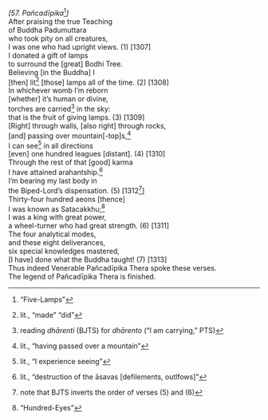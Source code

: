 *\[57. Pañcadīpika*[^1]*\]*  
After praising the true Teaching  
of Buddha Padumuttara  
who took pity on all creatures,  
I was one who had upright views. (1) \[1307\]  
I donated a gift of lamps  
to surround the \[great\] Bodhi Tree.  
Believing \[in the Buddha\] I  
\[then\] lit[^2] \[those\] lamps all of the time. (2) \[1308\]  
In whichever womb I’m reborn  
\[whether\] it’s human or divine,  
torches are carried[^3] in the sky:  
that is the fruit of giving lamps. (3) \[1309\]  
\[Right\] through walls, \[also right\] through rocks,  
\[and\] passing over mountain\[-top\]s,[^4]  
I can see[^5] in all directions  
\[even\] one hundred leagues \[distant\]. (4) \[1310\]  
Through the rest of that \[good\] karma  
I have attained arahantship.[^6]  
I’m bearing my last body in  
the Biped-Lord’s dispensation. (5) \[1312[^7]\]  
Thirty-four hundred aeons \[thence\]  
I was known as Satacakkhu;[^8]  
I was a king with great power,  
a wheel-turner who had great strength. (6) \[1311\]  
The four analytical modes,  
and these eight deliverances,  
six special knowledges mastered,  
\[I have\] done what the Buddha taught! (7) \[1313\]  
Thus indeed Venerable Pañcadīpika Thera spoke these verses.  
The legend of Pañcadīpika Thera is finished.  
[^1]: “Five-Lamps”  
[^2]: lit., “made” “did”  
[^3]: reading *dhārenti* (BJTS) for *dhārento* (“I am carrying,” PTS)  
[^4]: lit., “having passed over a mountain”  
[^5]: lit., “I experience seeing”  
[^6]: lit., “destruction of the āsavas \[defilements, outlfows\]”  
[^7]: note that BJTS inverts the order of verses (5) and (6)  
[^8]: “Hundred-Eyes”
